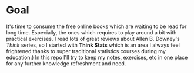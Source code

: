 # Goal
It's time to consume the free online books which are waiting to be read for long time. Especially, the ones which requires to play around a bit with practical exercises. I read lots of great reviews about Allen B. Downey's *Think* series, so I started with **Think Stats** which is an area I always feel frightened thanks to super traditional statistics courses during my education:) In this repo I'll try to keep my notes, exercises, etc in one place for any further knowledge refreshment and need.
